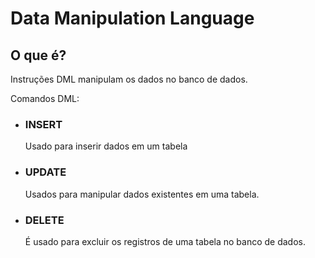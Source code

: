 # Data Manipulation Language

## O que é?

Instruções DML manipulam os dados no banco de dados.

Comandos DML:

- ### INSERT

    Usado para inserir dados em um tabela

- ### UPDATE

    Usados para manipular dados existentes em uma tabela.

- ### DELETE

    É usado para excluir os registros de uma tabela no banco de dados.


